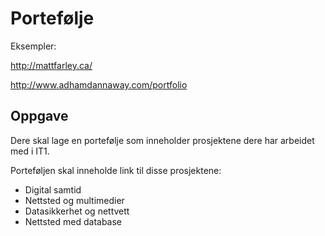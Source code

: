 # Portefølje

Eksempler:  

http://mattfarley.ca/

http://www.adhamdannaway.com/portfolio

## Oppgave

Dere skal lage en portefølje som inneholder prosjektene dere har arbeidet med i IT1.  

Porteføljen skal inneholde link til disse prosjektene:

- Digital samtid
- Nettsted og multimedier
- Datasikkerhet og nettvett
- Nettsted med database
